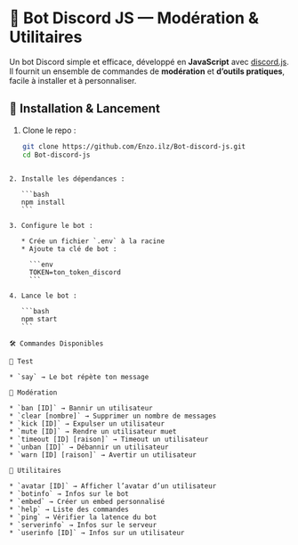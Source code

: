# 🤖 Bot Discord JS — Modération & Utilitaires

Un bot Discord simple et efficace, développé en **JavaScript** avec [discord.js](https://discord.js.org).  
Il fournit un ensemble de commandes de **modération** et **d’outils pratiques**, facile à installer et à personnaliser.



## 🚀 Installation & Lancement

1. Clone le repo :
   ```bash
   git clone https://github.com/Enzo.ilz/Bot-discord-js.git
   cd Bot-discord-js
````

2. Installe les dépendances :

   ```bash
   npm install
   ```

3. Configure le bot :

   * Crée un fichier `.env` à la racine
   * Ajoute ta clé de bot :

     ```env
     TOKEN=ton_token_discord
     ```

4. Lance le bot :

   ```bash
   npm start
   ```

🛠️ Commandes Disponibles

🔹 Test

* `say` → Le bot répète ton message

🔹 Modération

* `ban [ID]` → Bannir un utilisateur
* `clear [nombre]` → Supprimer un nombre de messages
* `kick [ID]` → Expulser un utilisateur
* `mute [ID]` → Rendre un utilisateur muet
* `timeout [ID] [raison]` → Timeout un utilisateur
* `unban [ID]` → Débannir un utilisateur
* `warn [ID] [raison]` → Avertir un utilisateur

🔹 Utilitaires

* `avatar [ID]` → Afficher l’avatar d’un utilisateur
* `botinfo` → Infos sur le bot
* `embed` → Créer un embed personnalisé
* `help` → Liste des commandes
* `ping` → Vérifier la latence du bot
* `serverinfo` → Infos sur le serveur
* `userinfo [ID]` → Infos sur un utilisateur